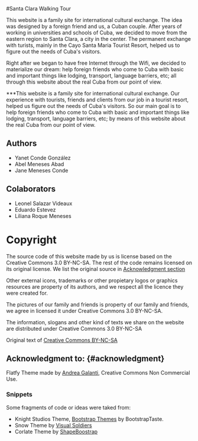 #Santa Clara Walking Tour

This website is a family site for international cultural exchange. The idea was designed by a foreign friend and us, a Cuban couple. After years of working in universities and schools of Cuba, we decided to move from the eastern region to Santa Clara, a city in the center. The permanent exchange with turists, mainly in the Cayo Santa Maria Tourist Resort, helped us to figure out the needs of Cuba's visitors.

Right after we began to have free Internet through the Wifi, we decided to materialize our dream: help foreign friends who come to Cuba with basic and important things like lodging, transport, language barriers, etc; all through this website about the real Cuba from our point of view.

***This website is a family site for international cultural exchange. Our experience with tourists, friends and clients from our job in a tourist resort, helped us figure out the needs of Cuba's visitors. So our main goal is to help foreign friends who come to Cuba with basic and important things like lodging, transport, language barriers, etc; by means of this website about the real Cuba from our point of view.


## Authors
* Yanet Conde González
* Abel Meneses Abad
* Jane Meneses Conde

## Colaborators
* Leonel Salazar Videaux
* Eduardo Estevez
* Liliana Roque Meneses

# Copyright

The source code of this website made by us is license based on the Creative Commons 3.0 BY-NC-SA. The rest of the code remains licensed on its original license. We list the original source in [Acknowledgment section](#acknowledgment)

Other external icons, trademarks or other propietary logos or graphics resources are property of its authors, and we respect all the licence they were created for.

The pictures of our family and friends is property of our family and friends, we agree in licensed it under Creative Commons 3.0 BY-NC-SA.

The information, slogans and other kind of texts we share on the website are distributed under Creative Commons 3.0 BY-NC-SA

Original text of [Creative Commons BY-NC-SA](http://creativecommons.org/licenses/by-nc-sa/3.0/legalcode.)

## Acknowledgment to: {#acknowledgment}

Flatfy Theme made by [Andrea Galanti](http://www.andreagalanti.it/flatfy.php), Creative Commons Non Commercial Use.

### Snippets

Some fragments of code or ideas were taked from:

* Knight Studios Theme, [Bootstrap Themes](http://bootstraptaste.com/) by BootstrapTaste.
* Snow Theme by [Visual Soldiers](http://visualsoldiers.com/)
* Corlate Theme by [ShapeBoostrap](http://shapebootstrap.net/)

